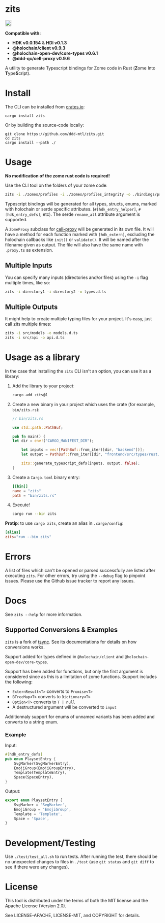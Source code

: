 # zits

<a href="https://crates.io/crates/zits"><img src="https://img.shields.io/crates/v/zsync.svg?style=for-the-badge" height="20" alt="License: MIT OR Apache-2.0" /></a>

**Compatible with:**
 - **HDK v0.0.154** & **HDI v0.1.3**
 - **@holochain/client v0.9.3**
 - **@holochain-open-dev/core-types v0.6.1**
 - **@ddd-qc/cell-proxy v0.9.6**


A utility to generate Typescript bindings for Zome code in Rust (**Z**ome **I**nto **T**ype**S**cript).


# Install

The CLI can be installed from [crates.io](https://crates.io):

```
cargo install zits
```

Or by building the source-code locally:

```
git clone https://github.com/ddd-mtl/zits.git
cd zits
cargo install --path ./
```


# Usage

**No modification of the zome rust code is required!**

Use the CLI tool on the folders of your zome code:

```sh
zits -i ./zomes/profiles -i ./zomes/profiles_integrity -o ./bindings/profiles.d.ts
```

Typescript bindings will be generated for all types, structs, enums, marked with holochain or serde specific attributes. (`#[hdk_entry_helper]`, `#[hdk_entry_defs]`, etc).
The serde `rename_all` attribute argument is supported.

A `ZomeProxy` subclass for [cell-proxy](https://npmjs.org/@ddd-qc/cell-proxy) will be generated in its own file. It will have a method for each function marked with `[hdk_extern]`, excluding the holochain callbacks like `init()` or `validate()`. It will be named after the filename given as output. The file will also have the same name with `.proxy.ts` as extension.


## Multiple Inputs

You can specify many inputs (directories and/or files) using the `-i` flag multiple times, like so:

```sh
zits -i directory1 -i directory2 -o types.d.ts
```

## Multiple Outputs

It might help to create multiple typing files for your project. It's easy, just call zits multiple times:

```sh
zits -i src/models -o models.d.ts
zits -i src/api -o api.d.ts
```

# Usage as a library

In the case that installing the `zits` CLI isn't an option, you can use it as a library:

1. Add the library to your project:

   ```sh
   cargo add zits@1
   ```

2. Create a new binary in your project which uses the crate (for example, `bin/zits.rs`):
   
   ```rust
   // bin/zits.rs

   use std::path::PathBuf;
   
   pub fn main() {
   let dir = env!("CARGO_MANIFEST_DIR");
   
       let inputs = vec![PathBuf::from_iter([dir, "backend"])];
       let output = PathBuf::from_iter([dir, "frontend/src/types/rust.d.ts"]);
   
       zits::generate_typescript_defs(inputs, output, false);
   }
   ```

3. Create a `Cargo.toml` binary entry:
   
   ```toml
   [[bin]]
   name = "zits"
   path = "bin/zits.rs"
   ```

4. Execute!

   ```sh
   cargo run --bin zits
   ```

**Protip**: to use `cargo zits`, create an alias in `.cargo/config`:

   ```toml
   [alias]
   zits="run --bin zits"
   ```

# Errors

A list of files which can't be opened or parsed successfully are listed after executing `zits`. For other errors, try using the `--debug` flag to pinpoint issues. Please use the Github issue tracker to report any issues.

# Docs

See `zits --help` for more information.


## Supported Conversions & Examples

`zits` is a fork of [tsync](https://github.com/wulf/tsync). See its documentations for details on how conversions works.

Support added for types defined in `@holochain/client` and `@holochain-open-dev/core-types`.

Support has been added for functions, but only the first argument is considered since as this is a limitation of zome functions. Support includes the following:
 - `ExternResult<T>` converts to `Promise<T>`
 - `BTreeMap<T>` converts to `Dictionary<T>`
 - `Option<T>` converts to `T | null`
 - A destructured argument will be converted to `input`

 Additionnaly support for enums of unnamed variants has been added and converts to a string enum.
 ### Example
 Input:
```rust
#[hdk_entry_defs]
pub enum PlaysetEntry {
    SvgMarker(SvgMarkerEntry),
    EmojiGroup(EmojiGroupEntry),
    Template(TemplateEntry),
    Space(SpaceEntry),
}
```

Output:
```ts
export enum PlaysetEntry {
	SvgMarker = 'SvgMarker',
	EmojiGroup = 'EmojiGroup',
	Template = 'Template',
	Space = 'Space',
}
```


# Development/Testing

Use `./test/test_all.sh` to run tests.
After running the test, there should be no unexpected changes to files in `./test` (use `git status` and `git diff` to see if there were any changes).

# License

This tool is distributed under the terms of both the MIT license and the Apache License (Version 2.0).

See LICENSE-APACHE, LICENSE-MIT, and COPYRIGHT for details.
